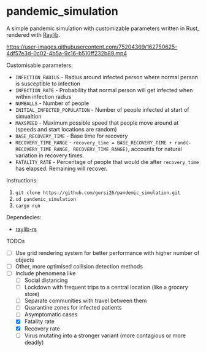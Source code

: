 # pandemic_simulation

A simple pandemic simulation with customizable parameters written in Rust, rendered with [Raylib](https://www.raylib.com). 

https://user-images.githubusercontent.com/75204369/162750625-4df57e3d-0c02-4b5a-9c16-b510ff232b89.mp4

Customisable parameters: 
- `INFECTION_RADIUS` - Radius around infected person where normal person is susceptible to infection
- `INFECTION_RATE` - Probability that normal person will get infected when within infection radius
- `NUMBALLS` - Number of people
- `INITIAL_INFECTED_POPULATION` - Number of people infected at start of simualtion
- `MAXSPEED` - Maximum possible speed that people move around at (speeds and start locations are random)
- `BASE_RECOVERY_TIME` - Base time for recovery
- `RECOVERY_TIME_RANGE` - `recovery_time = BASE_RECOVERY_TIME + rand(-RECOVERY_TIME_RANGE, RECOVERY_TIME_RANGE)`, accounts for natural variation in recovery times.
- `FATALITY_RATE` - Percentage of people that would die after `recovery_time` has elapsed. Remaining will recover.

Instructions: 
1. `git clone https://github.com/gursi26/pandemic_simulation.git`
2. `cd pandemic_simulation`
3. `cargo run`

Dependecies: 
- [raylib-rs](https://crates.io/crates/raylib)

TODOs
- [ ] Use grid rendering system for better performance with higher number of objects
- [ ] Other, more optimised collision detection methods
- [ ] Include phenomena like
  - [ ] Social distancing
  - [ ] Lockdown with frequent trips to a central location (like a grocery store)
  - [ ] Separate communities with travel between them
  - [ ] Quarantine zones for infected patients
  - [ ] Asymptomatic cases
  - [X] Fatality rate
  - [X] Recovery rate
  - [ ] Virus mutating into a stronger variant (more contagious or more deadly)
